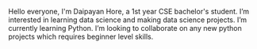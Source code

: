  Hello everyone, I'm Daipayan Hore, a 1st year CSE bachelor's student.
I’m interested in learning data science and making data science projects.
I’m currently learning Python. 
I’m looking to collaborate on any new python projects which requires beginner level skills. 
